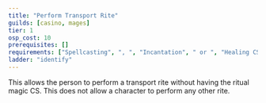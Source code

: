 ```yaml
---
title: "Perform Transport Rite"
guilds: [casino, mages]
tier: 1
osp_cost: 10
prerequisites: []
requirements: ["Spellcasting", ", ", "Incantation", " or ", "Healing CS"]
ladder: "identify"
---
```

This allows the person to perform a transport rite without having the ritual magic CS. This does not allow a character to perform any other rite.